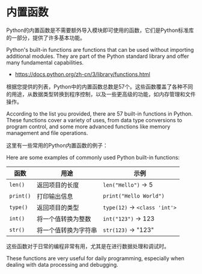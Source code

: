 # 内置函数 

Python的内置函数是不需要额外导入模块即可使用的函数，它们是Python标准库的一部分，提供了许多基本功能。

Python's built-in functions are functions that can be used without importing additional modules. They are part of the Python standard library and offer many fundamental capabilities.

- https://docs.python.org/zh-cn/3/library/functions.html

根据您提供的列表，Python中的内置函数总数是57个。这些函数覆盖了各种不同的用途，从数据类型转换到程序控制，以及一些更高级的功能，如内存管理和文件操作。

According to the list you provided, there are 57 built-in functions in Python. These functions cover a variety of uses, from data type conversions to program control, and some more advanced functions like memory management and file operations.


这里有一些常用的Python内置函数的例子：

Here are some examples of commonly used Python built-in functions:

| 函数 | 用途 | 示例 |
| --- | --- | --- |
| `len()` | 返回项目的长度 | `len("Hello")` -> 5 |
| `print()` | 打印输出信息 | `print("Hello World")` |
| `type()` | 返回项目的类型 | `type(12)` -> `<class 'int'>` |
| `int()` | 将一个值转换为整数 | `int("123")` -> 123 |
| `str()` | 将一个值转换为字符串 | `str(123)` -> "123" |

这些函数对于日常的编程非常有用，尤其是在进行数据处理和调试时。

These functions are very useful for daily programming, especially when dealing with data processing and debugging.

